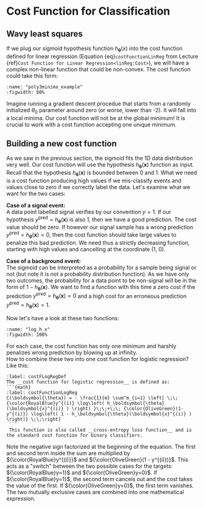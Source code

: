# Cost Function for Classification



## Wavy least squares
If we plug our sigmoid hypothesis function $h_\boldsymbol{\theta}(x)$ into the cost function defined for linear regression (Equation {eq}`costFunctionLinReg` from Lecture {ref}`Cost Function for Linear Regression<linReg:Cost>`), we will have a complex non-linear function that could be non-convex. The cost function could take this form: 

```{glue:figure} poly3minima_example
:name: "poly3minima_example"
:figwidth: 80%
```

Imagine running a gradient descent procedue that starts from a randomly initialized $\theta_0$ parameter around zero (or worse, lower than -2). It will fall into a local minima. Our cost function will not be at the global minimum! It is crucial to work with a cost function accepting one unique minimum.


## Building a new cost function
As we saw in the previous section, the sigmoid fits the 1D data distribution very well. Our cost function will use the hypothesis $h_\boldsymbol{\theta}(\boldsymbol{x})$ function as input. Recall that the hypothesis $h_\boldsymbol{\theta}(\boldsymbol{x})$ is bounded between 0 and 1. What we need is a cost function producing high values if we mis-classify events and values close to zero if we correctly label the data. Let's examine what we want for the two cases:

__Case of a signal event:__  
A data point labelled signal verifies by our convention $y=1$. If our hypothesis $y^\text{pred} = h_\boldsymbol{\theta}(\boldsymbol{x})$ is also 1, then we have a good prediction. The cost value should be zero. If however our signal sample has a wrong prediction $y^\text{pred} = h_\boldsymbol{\theta}(\boldsymbol{x}) = 0$, then the cost function should take large values to penalize this bad prediction. We need thus a strictly decreasing function, starting with high values and cancelling at the coordinate (1, 0). 

__Case of a background event:__  
The sigmoid can be interpreted as a probability for a sample being signal or not (but note it is not a probability distribution function). As we have only two outcomes, the probability for a data point to be non-signal will be in the form of $1 - h_\boldsymbol{\theta}(\boldsymbol{x})$. We want to find a function with this time a zero cost if the prediction $y^\text{pred} = h_\boldsymbol{\theta}(\boldsymbol{x}) = 0$ and a high cost for an erroneous prediction $y^\text{pred} = h_\boldsymbol{\theta}(\boldsymbol{x}) = 1$.

Now let's have a look at these two functions:

```{glue:figure} log_h_x
:name: "log_h_x"
:figwidth: 100%
```

For each case, the cost function has only one minimum and harshly penalizes wrong prediction by blowing up at infinity.  
How to combine these two into one cost function for logistic regression?  
Like this:

````{prf:definition}
:label: costFLogRegDef
The __cost function for logistic regression__ is defined as:
```{math}
:label: costFunctionLogReg
C(\boldsymbol{\theta}) = - \frac{1}{m} \sum^m_{i=1} \left[ \;\; {\color{RoyalBlue}y^{(i)} \log\left( h_\boldsymbol{\theta}(\boldsymbol{x}^{(i)} ) \right) }\;\;+\;\; {\color{OliveGreen}(1- y^{(i)}) \log\left( 1 - h_\boldsymbol{\theta}(\boldsymbol{x}^{(i)} ) \right)} \;\;\right]
 ```
 This function is also called __cross-entropy loss function__ and is the standard cost function for binary classifiers.
````

Note the negative sign factorized at the beginning of the equation. The first and second term inside the sum are multiplied by ${\color{RoyalBlue}y^{(i)}}$ and ${\color{OliveGreen}(1 - y^{(i)})}$. This acts as a "switch" between the two possible cases for the targets: ${\color{RoyalBlue}y=1}$ and ${\color{OliveGreen}y=0}$. If ${\color{RoyalBlue}y=1}$, the second term cancels out and the cost takes the value of the first. If ${\color{OliveGreen}y=0}$, the first term vanishes. The two mutually exclusive cases are combined into one mathematical expression. 


